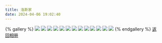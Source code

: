 ```yaml
---
title: 洛斯家
date: 2024-04-06 19:02:40
---
```

{% gallery %}
![](https://pic6.zhimg.com/80/v2-3c55eac46693ae03df62047a39f6e797_1440w.png)
![](https://pic6.zhimg.com/80/v2-209b31d5eeca35b6404fccd1de3b7a53_1440w.png)
![](https://pic6.zhimg.com/80/v2-3b6b5da07bfcd0469ee82534d69819be_1440w.png)
![](https://pic6.zhimg.com/80/v2-173d9d162de02f01f8af3b6947c4a694_1440w.png)
![](https://pic6.zhimg.com/80/v2-cdddd4627cf94557ba9d8d6fa1074ffb_1440w.png)
![](https://pic6.zhimg.com/80/v2-b95596ee9b4a08767d52467f017748d0_1440w.png)
![](https://pic6.zhimg.com/80/v2-43d2bb808eb3976755312ebf68ba0938_1440w.png)
![](https://pic6.zhimg.com/80/v2-cd4f0c48a54efe9c88f61c7eac2a731b_1440w.png)
![](https://pic6.zhimg.com/80/v2-0196753f243a15d485402280aa7ba3cf_1440w.png)
![](https://pic6.zhimg.com/80/v2-fb6c16671cfcfeb984078ff45cf75713_1440w.png)
![](https://pic6.zhimg.com/80/v2-f11e151ce8487dad46f5b9b099ee5809_1440w.png)
![](https://pic6.zhimg.com/80/v2-77ad199245bf13137096b4ca35889228_1440w.png)
![](https://pic6.zhimg.com/80/v2-009b84ebfa9114417fd9a5cd4f06ada5_1440w.png)
{% endgallery %}
[返回相册](/Gallery)